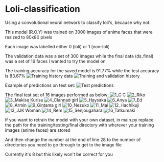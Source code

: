# Loli-classification
Using a convolutional neural network to classify loli's, because why not.

This model (R.O.Y) was trained on 3000 images of anime faces that were resized to 80x80 pixels

Each image was labelled either 0 (loli) or 1 (non-loli)

The validation data was a set of 300 images while the final data (ds_final) was a set of 16 faces I wanted to try the model on

The training accuracy for the saved model is 91.77% while the test accuracy is 83.67%
![Training history data](https://github.com/JDurriher/Loli-classification/assets/54914481/98c5c98a-d65b-43ad-b804-2a5143087f14)
![Training and validation history](https://github.com/JDurriher/Loli-classification/assets/54914481/ccea13a5-2b8a-453e-89b6-1cb793711b39)

Example of predictions on test set:
![Test predictions](https://github.com/JDurriher/Loli-classification/assets/54914481/b5048164-90ff-412b-b2c1-f887d93fdeff)

The final test set of 16 images performed as below:
![1_C C](https://github.com/JDurriher/Loli-classification/assets/54914481/edb219a5-c567-4eb1-b4af-4950f576cffb)
![2_Riko](https://github.com/JDurriher/Loli-classification/assets/54914481/1ace7298-a61d-4d67-8569-d2314dc0d852)
![3_Makise Kurisu](https://github.com/JDurriher/Loli-classification/assets/54914481/789eb805-0d6a-4afa-8721-3eb98d2b399e)
![4_Clannad girl](https://github.com/JDurriher/Loli-classification/assets/54914481/b6843f66-b47d-4115-b7c2-30d67655317a)
![5_Haysaka](https://github.com/JDurriher/Loli-classification/assets/54914481/a50f6d82-b3d0-4c54-8266-22d39d0ba5da)
![6_Anya](https://github.com/JDurriher/Loli-classification/assets/54914481/64639cd7-32f1-43ed-a0cf-ffe6ac3a0061)
![7_Ed](https://github.com/JDurriher/Loli-classification/assets/54914481/215eada6-86a3-4a79-b10d-9b1c4fb0079f)
![8_Armin](https://github.com/JDurriher/Loli-classification/assets/54914481/72980fd5-43fb-4d42-9681-5c33cc02156a)
![9_Gintama girl](https://github.com/JDurriher/Loli-classification/assets/54914481/5d8de710-67e0-46b7-895b-cbb05084d371)
![10_Nezuko](https://github.com/JDurriher/Loli-classification/assets/54914481/f7d88eed-abe0-4e47-ab64-a529179712d3)
![11_Mai](https://github.com/JDurriher/Loli-classification/assets/54914481/ba7039dd-b5d3-4c22-a383-32b213f3aa34)
![12_Hachikuji](https://github.com/JDurriher/Loli-classification/assets/54914481/a68f7cbe-02ad-42b0-b67a-3574ac172adf)
![13_JJK Woman](https://github.com/JDurriher/Loli-classification/assets/54914481/da27c719-c12e-412a-96c0-453d53ef160a)
![14_Rem](https://github.com/JDurriher/Loli-classification/assets/54914481/6a52e53f-e6ad-4f56-bb12-d6c48eea4518)
![15_Senjougahara](https://github.com/JDurriher/Loli-classification/assets/54914481/6fa52df5-218e-439e-b637-7434412ff2de)
![16_Tatsumaki](https://github.com/JDurriher/Loli-classification/assets/54914481/ab25023c-e2ee-42c4-9d5b-ab1f87704838)

If you want to retrain the model with your own dataset, in main.py replace the path for the training/testing/final directory with wherever your training images (anime faces) are stored

And then change the number at the end of line 28 to the number of directories you need to go through to get to the image file

Currently it's 8 but this likely won't be correct for you

